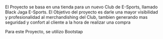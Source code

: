 El Proyecto se basa en una tienda para un nuevo Club de E-Sports, llamado Black Jaga E-Sports. El Objetivo del proyecto es darle una mayor visibilidad y profesionalidad al merchandishing del Club, tambien generando mas seguridad y confort al cliente a la hora de realizar una compra

Para este Proyecto, se utilizo Bootstap
